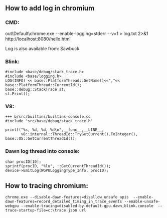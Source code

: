 
## How to add log in chromium

### CMD:
out\Default\chrome.exe  --enable-logging=stderr --v=1 > log.txt 2>&1   http://localhost:8080/hello.html

Log is also available from: Sawbuck

### Blink:
```
#include <base/debug/stack_trace.h>
#include <base/logging.h>
LOG(INFO) << base::PlatformThread::GetName()<<","<< base::PlatformThread::CurrentId();
base::debug::StackTrace st;
st.Print();
```

### V8:
```
+++ b/src/builtins/builtins-console.cc
#include "src/base/debug/stack_trace.h"

printf("%s, %d, %d, %d\n",__func__,__LINE__,
       v8::internal::ThreadId::TryGetCurrent().ToInteger(), base::OS::GetCurrentThreadId());
```

### Dawn log thread into console:
```
char procID[10];
sprintf(procID, "%lu", ::GetCurrentThreadId());
device->EmitLog(WGPULoggingType_Info, procID);
```


## How to tracing chromium:
```
chrome.exe --disable-dawn-features=disallow_unsafe_apis  --enable-dawn-features=record_detailed_timing_in_trace_events --enable-unsafe-webgpu --enable-tracing=disabled-by-default-gpu.dawn,blink.console  --trace-startup-file=c:\trace.json url
```
